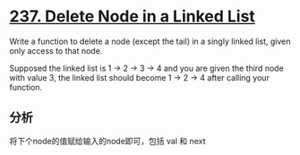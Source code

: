 [237. Delete Node in a Linked List](https://leetcode.com/problems/delete-node-in-a-linked-list/description/)
=
Write a function to delete a node (except the tail) in a singly linked list, given only access to that node.

Supposed the linked list is 1 -> 2 -> 3 -> 4 and you are given the third node with value 3, the linked list should become 1 -> 2 -> 4 after calling your function.

分析
-
将下个node的值赋给输入的node即可，包括 val 和 next